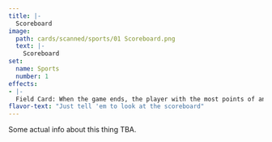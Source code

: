 ```yaml
---
title: |-
  Scoreboard
image: 
  path: cards/scanned/sports/01 Scoreboard.png
  text: |-
    Scoreboard
set:
  name: Sports
  number: 1
effects: 
- |-
  Field Card: When the game ends, the player with the most points of any time wins.
flavor-text: "Just tell 'em to look at the scoreboard"
---
```

Some actual info about this thing TBA.
